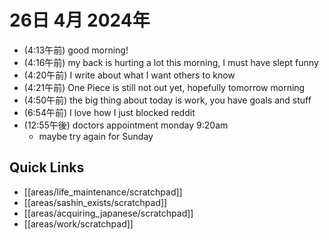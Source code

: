 # 26日 4月 2024年
- (4:13午前) good morning!
- (4:16午前) my back is hurting a lot this morning, I must have slept funny
- (4:20午前) I write about what I want others to know
- (4:21午前) One Piece is still not out yet, hopefully tomorrow morning
- (4:50午前) the big thing about today is work, you have goals and stuff
- (6:54午前) I love how I just blocked reddit
- (12:55午後) doctors appointment monday 9:20am
  - maybe try again for Sunday





 



## Quick Links
- [[areas/life_maintenance/scratchpad]]
- [[areas/sashin_exists/scratchpad]]
- [[areas/acquiring_japanese/scratchpad]]
- [[areas/work/scratchpad]]
